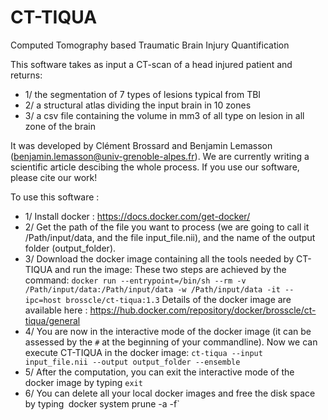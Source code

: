 # CT-TIQUA

Computed Tomography based Traumatic Brain Injury Quantification

This software takes as input a CT-scan of a head injured patient and returns: 
* 1/ the segmentation of 7 types of lesions typical from TBI
* 2/ a structural atlas dividing the input brain in 10 zones
* 3/ a csv file containing the volume in mm3 of all type on lesion in all zone of the brain 
 
It was developed by Clément Brossard and Benjamin Lemasson (benjamin.lemasson@univ-grenoble-alpes.fr). We are currently writing a scientific article descibing the whole process. If you use our software, please cite our work!

To use this software :
* 1/ Install docker : https://docs.docker.com/get-docker/
* 2/ Get the path of the file you want to process (we are going to call it /Path/input/data, and the file input_file.nii), and the name of the output folder (output_folder).
* 3/ Download the docker image containing all the tools needed by CT-TIQUA and run the image:
These two steps are achieved by the command:
`docker run --entrypoint=/bin/sh --rm -v /Path/input/data:/Path/input/data -w /Path/input/data -it --ipc=host brosscle/ct-tiqua:1.3`
Details of the docker image are available here : https://hub.docker.com/repository/docker/brosscle/ct-tiqua/general
* 4/ You are now in the interactive mode of the docker image (it can be assessed by the `#` at the beginning of your commandline). Now we can execute CT-TIQUA in the docker image:
`ct-tiqua --input input_file.nii --output output_folder --ensemble`
* 5/ After the computation, you can exit the interactive mode of the docker image by typing `exit`
* 6/ You can delete all your local docker images and free the disk space by typing`
`docker system prune -a -f`
